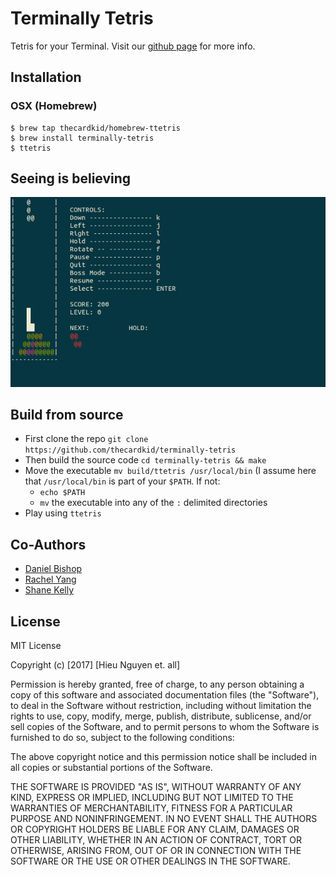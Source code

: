 # Terminally Tetris
Tetris for your Terminal. Visit our [github page](https://thecardkid.github.io/terminally-tetris/) for more info.

## Installation

### OSX (Homebrew)
```
$ brew tap thecardkid/homebrew-ttetris
$ brew install terminally-tetris
$ ttetris
```

## Seeing is believing
![demo](docs/gameplay.gif)

## Build from source

- First clone the repo `git clone https://github.com/thecardkid/terminally-tetris`
- Then build the source code `cd terminally-tetris && make`
- Move the executable `mv build/ttetris /usr/local/bin` (I assume here that `/usr/local/bin` is part of your `$PATH`. If not:
  - `echo $PATH`
  - `mv` the executable into any of the `:` delimited directories
- Play using `ttetris`

## Co-Authors

- [Daniel Bishop](https://github.com/Daniel6)
- [Rachel Yang](https://github.com/RachelYang02)
- [Shane Kelly](https://github.com/shanek21)

## License

MIT License

Copyright (c) [2017] [Hieu Nguyen et. all]

Permission is hereby granted, free of charge, to any person obtaining a copy
of this software and associated documentation files (the "Software"), to deal
in the Software without restriction, including without limitation the rights
to use, copy, modify, merge, publish, distribute, sublicense, and/or sell
copies of the Software, and to permit persons to whom the Software is
furnished to do so, subject to the following conditions:

The above copyright notice and this permission notice shall be included in all
copies or substantial portions of the Software.

THE SOFTWARE IS PROVIDED "AS IS", WITHOUT WARRANTY OF ANY KIND, EXPRESS OR
IMPLIED, INCLUDING BUT NOT LIMITED TO THE WARRANTIES OF MERCHANTABILITY,
FITNESS FOR A PARTICULAR PURPOSE AND NONINFRINGEMENT. IN NO EVENT SHALL THE
AUTHORS OR COPYRIGHT HOLDERS BE LIABLE FOR ANY CLAIM, DAMAGES OR OTHER
LIABILITY, WHETHER IN AN ACTION OF CONTRACT, TORT OR OTHERWISE, ARISING FROM,
OUT OF OR IN CONNECTION WITH THE SOFTWARE OR THE USE OR OTHER DEALINGS IN THE
SOFTWARE.
